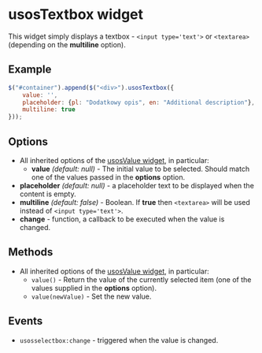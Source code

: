 usosTextbox widget
==================

This widget simply displays a textbox - `<input type='text'>` or `<textarea>`
(depending on the **multiline** option).

Example
-------


```javascript
$("#container").append($("<div>").usosTextbox({
    value: '',
    placeholder: {pl: "Dodatkowy opis", en: "Additional description"},
    multiline: true
}));
```

Options
-------

  * All inherited options of the [usosValue widget](widget.value.md), in particular:
    * **value** *(default: null)* - The initial value to be selected. Should
      match one of the values passed in the **options** option.
  * **placeholder** *(default: null)* - a placeholder text to be displayed when
    the content is empty.
  * **multiline** *(default: false)* - Boolean. If **true** then `<textarea>`
    will be used instead of `<input type='text'>`.
  * **change** - function, a callback to be executed when the value is changed.

Methods
-------

  * All inherited options of the [usosValue widget](widget.value.md), in particular:
    * `value()` - Return the value of the currently selected item (one of the
      values supplied in the **options** option).
    * `value(newValue)` - Set the new value.

Events
------

  * `usosselectbox:change` - triggered when the value is changed.
